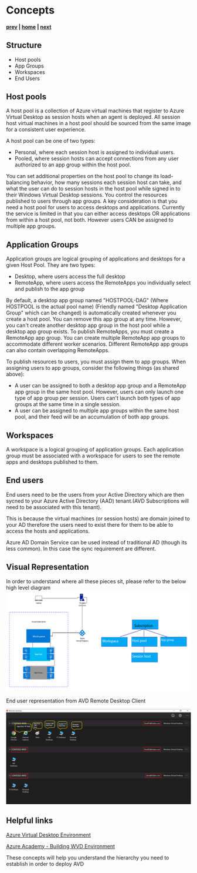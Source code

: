 # Concepts

#### [prev](./what.md) | [home](./welcome.md)  | [next](./requirements.md)

## Structure
* Host pools
* App Groups
* Workspaces
* End Users


## Host pools
A host pool is a collection of Azure virtual machines that register to Azure Virtual Desktop as session hosts when an agent is deployed. 
All session host virtual machines in a host pool should be sourced from the same image for a consistent user experience.

A host pool can be one of two types:

* Personal, where each session host is assigned to individual users.
* Pooled, where session hosts can accept connections from any user authorized to an app group within the host pool.

You can set additional properties on the host pool to change its load-balancing behavior, how many sessions each session host can take, and what the user can do to session hosts in the host pool while signed in to their Windows Virtual Desktop sessions. You control the resources published to users through app groups.
A key consideration is that you need a host pool for users to access desktops and applications. Currently the service is limited in that you can either access desktops OR applications from within a host pool, not both. However users CAN be assigned to multiple app groups.  

## Application Groups
Application groups are logical grouping of applications and desktops for a given Host Pool. They are two types:

* Desktop, where users access the full desktop
* RemoteApp, where users access the RemoteApps you individually select and publish to the app group

By default, a desktop app group named "HOSTPOOL-DAG" (Where HOSTPOOL is the actual pool name) (Friendly named "Desktop Application Group" which can be changed) is automatically created whenever you create a host pool. You can remove this app group at any time. However, you can't create another desktop app group in the host pool while a desktop app group exists. To publish RemoteApps, you must create a RemoteApp app group. You can create multiple RemoteApp app groups to accommodate different worker scenarios. Different RemoteApp app groups can also contain overlapping RemoteApps.

To publish resources to users, you must assign them to app groups. When assigning users to app groups, consider the following things (as shared above):

* A user can be assigned to both a desktop app group and a RemoteApp app group in the same host pool. However, users can only launch one type of app group per session. Users can't launch both types of app groups at the same time in a single session.
* A user can be assigned to multiple app groups within the same host pool, and their feed will be an accumulation of both app groups.

## Workspaces
A workspace is a logical grouping of application groups. 
Each application group must be associated with a workspace for users to see the remote apps and desktops published to them.

## End users

End users need to be the users from your Active Directory which are then sycned to your Azure Active Directory (AAD) tenant.(AVD Subscriptions will need to be associated with this tenant). 

This is because the virtual machines (or session hosts) are domain joined to your AD therefore the users need to exist there for them to be able to access the hosts and applications.  

Azure AD Domain Service can be used instead of traditional AD (though its less common). In this case the sync requirement are different. 

## Visual Representation
In order to understand where all these pieces sit, please refer to the below high level diagram
![Concept Diagram](/png/wvd-concepts-diag.png)

End user representation from AVD Remote Desktop Client

![End user view](/png/wvd-solution-end-user-view.png)

## Helpful links
[Azure Virtual Desktop Environment](https://docs.microsoft.com/en-us/azure/virtual-desktop/environment-setup)

[Azure Academy - Building WVD Environment](https://aka.ms/AzureAcademy-WVD)

These concepts will help you understand the hierarchy you need to establish in order to deploy AVD

